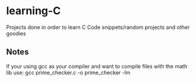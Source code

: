 # learning-C
Projects done in order to learn C
Code snippets/random projects and other goodies

## Notes
If your using gcc as your compiler and want to compile files with the math lib use:
gcc prime_checker.c -o prime_checker -lm

